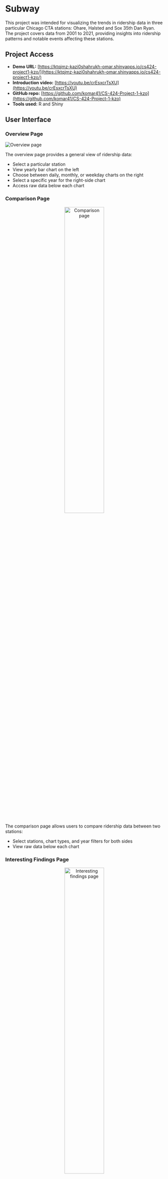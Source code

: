 # Subway
This project was intended for visualizing the trends in ridership data in three particular Chicago CTA stations: Ohare, Halsted and Sox 35th Dan Ryan. The project covers data from 2001 to 2021, providing insights into ridership patterns and notable events affecting these stations.

## Project Access

- **Demo URL:** [https://ktqjmz-kazi0shahrukh-omar.shinyapps.io/cs424-project1-kzo/](https://ktqjmz-kazi0shahrukh-omar.shinyapps.io/cs424-project1-kzo/)
- **Introduction video:** [https://youtu.be/crEsxcrTsXU](https://youtu.be/crEsxcrTsXU)
- **GitHub repo:** [https://github.com/komar41/CS-424-Project-1-kzo](https://github.com/komar41/CS-424-Project-1-kzo)
- **Tools used:** R and Shiny

## User Interface

### Overview Page

<p>
  <img src="https://komar41.github.io/assets/img/projects/subway/overview/Overview%201.png" alt="Overview page">
</p>

The overview page provides a general view of ridership data:
- Select a particular station
- View yearly bar chart on the left
- Choose between daily, monthly, or weekday charts on the right
- Select a specific year for the right-side chart
- Access raw data below each chart

### Comparison Page

<p align="center">
  <img src="comparison.png" alt="Comparison page" width="50%">
</p>

The comparison page allows users to compare ridership data between two stations:
- Select stations, chart types, and year filters for both sides
- View raw data below each chart

### Interesting Findings Page

<p align="center">
  <img src="findings.png" alt="Interesting findings page" width="50%">
</p>

This page showcases interesting insights from the ridership data, such as the impact of the COVID-19 outbreak in March 2020.

## About the Data

- **Data source:** Chicago Data Portal
- **File size:** 39MB
- **Content:** Ridership data for all CTA stations from 2001 to 2021
- **Day types:** W = Weekday, A = Saturday, U = Sunday/Holiday

<p align="center">
  <img src="data.png" alt="Sample data" width="50%">
</p>

### Data Processing

The original dataset was filtered for the three stations using R:

```R
library(dplyr)

cta <- read.csv(file = "CTA_-_Ridership_-__L__Station_Entries_-_Daily_Totals.tsv", sep = "\t", header = TRUE)

cta_halsted <- cta %>% filter(stationname == "UIC-Halsted")
write.table(cta_halsted, file = "cta_halsted.tsv", row.names=FALSE, sep="\t")

cta_ohare <- cta %>% filter(stationname == "O'Hare Airport")
write.table(cta_ohare, file = "cta_ohare.tsv", row.names=FALSE, sep="\t")

cta_sox <- cta %>% filter(stationname == "Sox-35th-Dan Ryan")
write.table(cta_sox, file = "cta_sox.tsv", row.names=FALSE, sep="\t")
